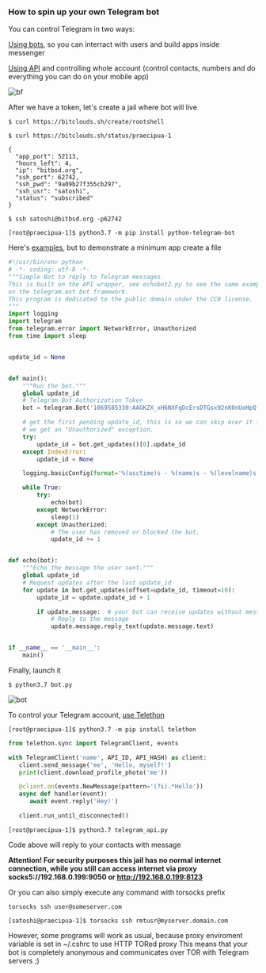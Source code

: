 ### How to spin up your own Telegram bot ###

You can control Telegram in two ways:

[Using bots], so you can interract with users and build apps inside messenger 

[Using API] and controlling whole account (control contacts, numbers and do everything you can do on your mobile app)

[Using bots]:https://github.com/bitcoin-software/Telethon
[Using API]:https://github.com/bitcoin-software/python-telegram-bot


![bf](https://i.imgur.com/3OYZZGN.png "@BotFather")

After we have a token, let's create a jail where bot will live

`$ curl https://bitclouds.sh/create/rootshell`

`$ curl https://bitclouds.sh/status/praecipua-1`
```
{
  "app_port": 52113, 
  "hours_left": 4, 
  "ip": "bitbsd.org", 
  "ssh_port": 62742, 
  "ssh_pwd": "9a09b27f355cb297", 
  "ssh_usr": "satoshi", 
  "status": "subscribed"
}
```

`$ ssh satoshi@bitbsd.org -p62742`

`[root@praecipua-1]$ python3.7 -m pip install python-telegram-bot`

Here's [examples], but to demonstrate a minimum app create a file

```python
#!/usr/bin/env python
# -*- coding: utf-8 -*-
"""Simple Bot to reply to Telegram messages.
This is built on the API wrapper, see echobot2.py to see the same example built
on the telegram.ext bot framework.
This program is dedicated to the public domain under the CC0 license.
"""
import logging
import telegram
from telegram.error import NetworkError, Unauthorized
from time import sleep


update_id = None


def main():
    """Run the bot."""
    global update_id
    # Telegram Bot Authorization Token
    bot = telegram.Bot('1069585330:AAGKZX_xH6NXFgDcErsDTGsx92nK0nUoHpQ')

    # get the first pending update_id, this is so we can skip over it in case
    # we get an "Unauthorized" exception.
    try:
        update_id = bot.get_updates()[0].update_id
    except IndexError:
        update_id = None

    logging.basicConfig(format='%(asctime)s - %(name)s - %(levelname)s - %(message)s')

    while True:
        try:
            echo(bot)
        except NetworkError:
            sleep(1)
        except Unauthorized:
            # The user has removed or blocked the bot.
            update_id += 1


def echo(bot):
    """Echo the message the user sent."""
    global update_id
    # Request updates after the last update_id
    for update in bot.get_updates(offset=update_id, timeout=10):
        update_id = update.update_id + 1

        if update.message:  # your bot can receive updates without messages
            # Reply to the message
            update.message.reply_text(update.message.text)


if __name__ == '__main__':
    main()
```

[examples]:https://github.com/python-telegram-bot/python-telegram-bot/tree/master/examples

Finally, launch it

`$ python3.7 bot.py`

![bot](https://i.imgur.com/NBJiFJl.png "@CloudBot")

To control your Telegram account, [use Telethon]

[use Telethon]:https://docs.telethon.dev/en/latest/

`[root@praecipua-1]$ python3.7 -m pip install telethon`

```python
from telethon.sync import TelegramClient, events

with TelegramClient('name', API_ID, API_HASH) as client:
   client.send_message('me', 'Hello, myself!')
   print(client.download_profile_photo('me'))

   @client.on(events.NewMessage(pattern='(?i).*Hello'))
   async def handler(event):
      await event.reply('Hey!')

   client.run_until_disconnected()

```

`[root@praecipua-1]$ python3.7 telegram_api.py`

Code above will reply to your contacts with message

**Attention! For security purposes this jail has no normal internet connection, while you still can access internet via proxy socks5://192.168.0.199:9050 or http://192.168.0.199:8123**

Or you can also simply execute any command with torsocks prefix

`torsocks ssh user@someserver.com`

`[satoshi@praecipua-1]$ torsocks ssh rmtusr@myserver.domain.com`

However, some programs will work as usual, because proxy enviroment variable is set in ~/.cshrc to use HTTP TORed proxy
This means that your bot is completely anonymous and communicates over TOR with Telegram servers ;)

